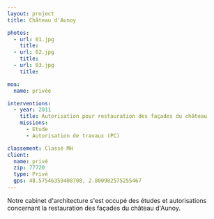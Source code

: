 ```yaml
---
layout: project
title: Château d'Aunoy

photos:
  - url: 01.jpg
    title:
  - url: 02.jpg
    title:
  - url: 03.jpg
    title:

moa:
  name: privée

interventions:
  - year: 2011
    title: Autorisation pour restauration des façades du château
    missions:
      - Etude
      - Autorisation de travaux (PC)

classement: Classé MH
client:
  name: privé
  zip: 77720
  type: Privé
  gps: 48.57546359408708, 2.800982575255467
---
```


Notre cabinet d'architecture s'est occupé des études et autorisations concernant
la restauration des façades du château d'Aunoy.

